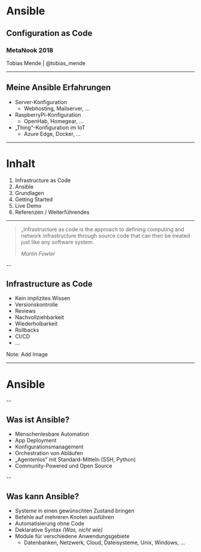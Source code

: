 # Ansible
## Configuration as Code
### MetaNook 2018
 Tobias Mende | @tobias_mende

---

## Meine Ansible Erfahrungen

* Server-Konfiguration 
    * Webhosting, Mailserver, ...
* RaspberryPi-Konfiguration 
    * OpenHab, Homegear, ...
* „Thing“-Konfiguration im IoT 
    * Azure Edge, Docker, ...

---

# Inhalt

1. Infrastructure as Code
1. Ansible
1. Grundlagen
1. Getting Started
1. Live Demo
1. Referenzen / Weiterführendes

---

> „Infrastructure as code is the approach to defining computing and network infrastructure through source code that can then be treated just like any software system.
>
> _Martin Fowler_

--

## Infrastructure as Code

* Kein implizites Wissen
* Versionskontrolle
* Reviews
* Nachvollziehbarkeit
* Wiederholbarkeit
* Rollbacks
* CI/CD
* ...

Note: Add Image

---

# Ansible

--

## Was ist Ansible?

* Menschenlesbare Automation
* App Deployment
* Konfigurationsmanagement
* Orchestration von Abläufen
* „Agentenlos“ mit Standard-Mitteln (SSH, Python)
* Community-Powered und Open Source

--

## Was kann Ansible?

* Systeme in einen gewünschten Zustand bringen
* Befehle auf mehreren Knoten ausführen
* Automatisierung ohne Code
* Deklarative Syntax _(Was, nicht wie)_
* Module für verschiedene Anwendungsgebiete
  * Datenbanken, Netzwerk, Cloud, Dateisysteme, Unix, Windows, ...